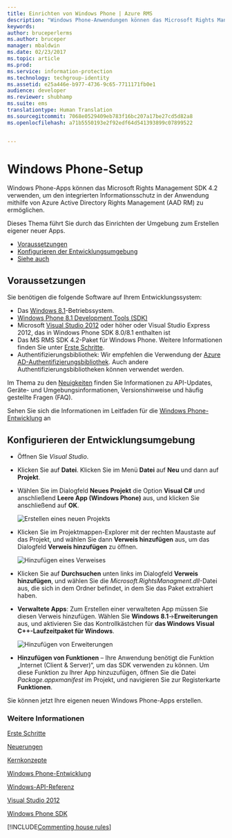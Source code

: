 ```yaml
---
title: Einrichten von Windows Phone | Azure RMS
description: "Windows Phone-Anwendungen können das Microsoft Rights Management SDK 4.2 verwenden, um den integrierten Datenschutz in ihrer Anwendung zu aktivieren."
keywords: 
author: bruceperlerms
ms.author: bruceper
manager: mbaldwin
ms.date: 02/23/2017
ms.topic: article
ms.prod: 
ms.service: information-protection
ms.technology: techgroup-identity
ms.assetid: e25a446e-b977-4736-9c65-7711171fb0e1
audience: developer
ms.reviewer: shubhamp
ms.suite: ems
translationtype: Human Translation
ms.sourcegitcommit: 7068e0529409eb783f16bc207a17be27cd5d82a8
ms.openlocfilehash: a71b5550193e2f92edf64d541393899c07899522


---
```


# <a name="windows-phone-setup"></a>Windows Phone-Setup


Windows Phone-Apps können das Microsoft Rights Management SDK 4.2 verwenden, um den integrierten Informationsschutz in der Anwendung mithilfe von Azure Active Directory Rights Management (AAD RM) zu ermöglichen.

Dieses Thema führt Sie durch das Einrichten der Umgebung zum Erstellen eigener neuer Apps.

-   [Voraussetzungen](#prerequisites)
-   [Konfigurieren der Entwicklungsumgebung](#configuring-your-development-environment)
-   [Siehe auch](#see-also)

## <a name="prerequisites"></a>Voraussetzungen


Sie benötigen die folgende Software auf Ihrem Entwicklungssystem:

-   Das [Windows 8.1](http://windows.microsoft.com/en-US/windows-8/meet)-Betriebssystem.
-   [Windows Phone 8.1 Development Tools (SDK)](http://dev.windowsphone.com/en-us/downloadsdk)
-   Microsoft [Visual Studio 2012](http://www.microsoft.com/visualstudio/eng/products/visual-studio-overview) oder höher oder Visual Studio Express 2012, das in Windows Phone SDK 8.0/8.1 enthalten ist
-   Das MS RMS SDK 4.2-Paket für Windows Phone. Weitere Informationen finden Sie unter [Erste Schritte](get-started.md).
-   Authentifizierungsbibliothek: Wir empfehlen die Verwendung der [Azure AD-Authentifizierungsbibliothek](https://msdn.microsoft.com/en-us/library/jj573266.aspx). Auch andere Authentifizierungsbibliotheken können verwendet werden.

Im Thema zu den [Neuigkeiten](release-notes.md) finden Sie Informationen zu API-Updates, Geräte- und Umgebungsinformationen, Versionshinweise und häufig gestellte Fragen (FAQ).

Sehen Sie sich die Informationen im Leitfaden für die [Windows Phone-Entwicklung](https://msdn.microsoft.com/en-us/library/windowsphone/develop/ff402535.aspx) an

## <a name="configuring-your-development-environment"></a>Konfigurieren der Entwicklungsumgebung


-   Öffnen Sie *Visual Studio*.
-   Klicken Sie auf **Datei**. Klicken Sie im Menü **Datei** auf **Neu** und dann auf **Projekt**.
-   Wählen Sie im Dialogfeld **Neues Projekt** die Option **Visual C\#** und anschließend **Leere App (Windows Phone)** aus, und klicken Sie anschließend auf **OK**.

    ![Erstellen eines neuen Projekts](../media/wpsetup-newproj.png)

-   Klicken Sie im Projektmappen-Explorer mit der rechten Maustaste auf das Projekt, und wählen Sie dann **Verweis hinzufügen** aus, um das Dialogfeld **Verweis hinzufügen** zu öffnen.

    ![Hinzufügen eines Verweises](../media/wpsetup-addref.png)

-   Klicken Sie auf **Durchsuchen** unten links im Dialogfeld **Verweis hinzufügen**, und wählen Sie die *Microsoft.RightsManagment.dll*-Datei aus, die sich in dem Ordner befindet, in dem Sie das Paket extrahiert haben.
-   **Verwaltete Apps**: Zum Erstellen einer verwalteten App müssen Sie diesen Verweis hinzufügen. Wählen Sie **Windows 8.1**-&gt;**Erweiterungen** aus, und aktivieren Sie das Kontrollkästchen für **das Windows Visual C++-Laufzeitpaket für Windows**.

    ![Hinzufügen von Erweiterungen](../media/wpsetup-refmngr.png)

-   **Hinzufügen von Funktionen** – Ihre Anwendung benötigt die Funktion „Internet (Client & Server)“, um das SDK verwenden zu können. Um diese Funktion zu Ihrer App hinzuzufügen, öffnen Sie die Datei *Package.appxmanifest* im Projekt, und navigieren Sie zur Registerkarte **Funktionen**.

Sie können jetzt Ihre eigenen neuen Windows Phone-Apps erstellen.

### <a name="see-also"></a>Weitere Informationen

[Erste Schritte](get-started.md)

[Neuerungen](release-notes.md)

[Kernkonzepte](core-concepts.md)

[Windows Phone-Entwicklung](https://msdn.microsoft.com/en-us/library/windowsphone/develop/ff402535.aspx)

[Windows-API-Referenz](https://msdn.microsoft.com/library/dn891914.aspx)

[Visual Studio 2012](http://www.microsoft.com/visualstudio/eng/products/visual-studio-overview)

[Windows Phone SDK](http://dev.windowsphone.com/en-us/downloadsdk)

[!INCLUDE[Commenting house rules](../includes/houserules.md)]


<!--HONumber=Jan17_HO1-->


